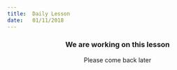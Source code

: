 ```yaml
---
title:  Daily Lesson
date:   01/11/2018
---
```


### <center>We are working on this lesson</center>
<center>Please come back later</center>